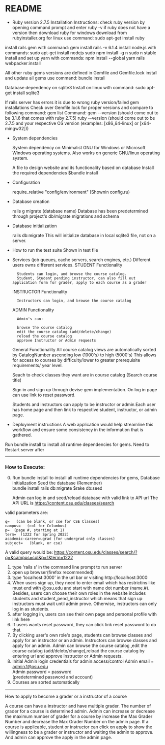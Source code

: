 # README



* Ruby version 2.7.5
Installation Instructions:
check ruby version by opening command prompt and enter ruby -v
if ruby does not have a version then download ruby
for windows download from rubyinstaller.org
for linux use command: sudo apt-get install ruby

install rails gem with command: gem install rails -v 6.1.4
install node.js with commands: sudo apt-get install nodejs
sudo npm install -g n
sudo n stable
install and set up yarn with commands: npm install --global yarn
rails webpacker:install

All other ruby gems versions are defined in Gemfile and Gemfile.lock
install and update all gems use command: bundle install

Database dependency on sqlite3
Install on linux with command: sudo apt-get install sqlite3

If rails server has errors it is due to wrong ruby version/failed gem installations
Check over Gemfile.lock for proper versions and compare to following command: gem list
Command: gem --version (should come out to be 3.1.6 that comes with ruby 2.7.5)
ruby --version (should come out to be 2.7.5 and your respective OS version (examples: [x86_64-linux] or [x64-mingw32]))
* System dependencies

    System dependency on Minimalist GNU for Windows or Microsoft Windows operating systems.
    Also works on generic GNU/linux operating system.

    A file to design website and its functionality based on database
    Install the required dependencies
    $bundle install
* Configuration

   require_relative "config/environment"
   (Shownin config.ru)


* Database creation

    rails g migrate (database name)
    Database has been predetermined through project's db/migrate migrations and schema

* Database initialization

    rails db:migrate
    This will initialize database in local sqlite3 file, not on a server.

* How to run the test suite
    Shown in test file

* Services (job queues, cache servers, search engines, etc.)
    Different users owns different services.
        STUDENT Functionality

        Students can login, and browse the course catalog.
        Student, Student pending instructor, can also fill out application form for grader, apply to each course as a grader

    INSTRUCTOR Functionality

        Instructors can login, and browse the course catalog

    ADMIN Functionality

        Admin's can:

        browse the course catalog
        edit the course catalog (add/delete/change)
        reload the course catalog
        approve Instructor or Admin requests

    General Functionality
    All course catalog views are automatically sorted by CatalogNumber ascending low (1000's) to high (5000's)
    This allows for access to courses by difficulty/lower to greater prerequisite requirements/ year level.

    Seach to check classes they want are in course catalog (Search course title)

    Sign in and sign up through devise gem implementation. On log in page can use link to reset password.
    
    Students and instructors can apply to be instructor or admin.Each user has home page and then link to respective student, instructor, or admin page.

    
* Deployment instructions
    A web application would help streamline this workflow and ensure some consistency in the information that is gathered.

Run bundle install to install all runtime dependencies for gems. Need to Restart server after

-------------------------------

### How to Execute:
0)  Run bundle install to install all runtime dependencies for gems,  Database initialization     Seed the database (Remember)    
    bundle install                                                      rails db:migrate                     $rake db:seed
    
    Admin can log in and seed/reload database with valid link to API url
    The API URL is https://content.osu.edu/classes/search

valid parameters are:

    q=   (can be blank, or cse for CSE Classes)
    campus=   (col for Columbus)
    p=  (page #, starting at 1)
    term=  (1222 for Spring 2022)
    academic-career=ugrad (for undergrad only classes)
    subject=   (blank, or cse)

A valid query would be:  https://content.osu.edu/classes/search/?q=&campus=col&p=1&term=1222

1) type 'rails s' in the command line prompt to run server
2) open up browser(firefox recommended)  
3) type 'localhost:3000' in the url bar or visiting http://localhost:3000  
4) When users sign up, they need to enter email which has restrictins like must end with @osu.edu and start with name dot number (name.#). Besides, users can choose their own roles in the website includes students and student_pend_instructor which means that sign up instructors must wait until admin prove. Otherwise, instructors can only log in as students.  
5) after logging in, users can see their own page and personal profile with link here
6) If users wants reset password, they can click link reset password to do that.  
7) By clicking user's own role's page, students can browse classes and apply for an instructor or an admin. Instructors can browse classes and apply for an admin. Admin can browse the course catalog ,edit the course catalog (add/delete/change),reload the course catalog by entering url and approve Instructor or Admin requests.  
8)  Initial Admin login credentials for admin access/control
    Admin email     = admin.1@osu.edu    
    Admin password    = password    
    (predetermined password and account)    
9) Courses are sorted automatically
---------------------------------
How to apply to become a grader or a instructor of a course

A course can have a instructor and have multiple grader. The number of grader for a 
course is determined admin. Admin can increase or decrease the maximum number of
grader for a course by increase the Max Grader Number and decrease the Max Grader 
Number on the admin page. If a course is applicable, student or instructor can click 
on apply to show the willingness to be a grader or instructor and waiting the admin 
to approve. And admin can approve the apply in the admin page.	
